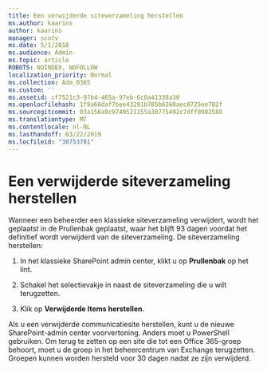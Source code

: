 ```yaml
---
title: Een verwijderde siteverzameling herstellen
ms.author: kaarins
author: kaarins
manager: scotv
ms.date: 5/1/2018
ms.audience: Admin
ms.topic: article
ROBOTS: NOINDEX, NOFOLLOW
localization_priority: Normal
ms.collection: Adm_O365
ms.custom: ''
ms.assetid: cf7521c3-97b4-465a-97eb-6c0a41338a30
ms.openlocfilehash: 1f9a66daf7bee43291b785b6260aec8725ee782f
ms.sourcegitcommit: 03a156a9c9740521155a30775492c7dff0982588
ms.translationtype: MT
ms.contentlocale: nl-NL
ms.lasthandoff: 03/22/2019
ms.locfileid: "30753781"
---
```

# <a name="restore-a-deleted-site-collection"></a>Een verwijderde siteverzameling herstellen

Wanneer een beheerder een klassieke siteverzameling verwijdert, wordt het geplaatst in de Prullenbak geplaatst, waar het blijft 93 dagen voordat het definitief wordt verwijderd van de siteverzameling. De siteverzameling herstellen:
  
1. In het klassieke SharePoint admin center, klikt u op **Prullenbak** op het lint. 
    
2. Schakel het selectievakje in naast de siteverzameling die u wilt terugzetten.
    
3. Klik op **Verwijderde Items herstellen**.
    
Als u een verwijderde communicatiesite herstellen, kunt u de nieuwe SharePoint-admin center voorvertoning. Anders moet u PowerShell gebruiken. Om terug te zetten op een site die tot een Office 365-groep behoort, moet u de groep in het beheercentrum van Exchange terugzetten. Groepen kunnen worden hersteld voor 30 dagen nadat ze zijn verwijderd.
  


